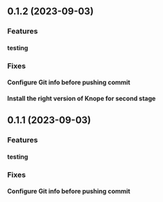 ## 0.1.2 (2023-09-03)

### Features

#### testing

### Fixes

#### Configure Git info before pushing commit

#### Install the right version of Knope for second stage

## 0.1.1 (2023-09-03)

### Features

#### testing

### Fixes

#### Configure Git info before pushing commit
